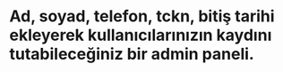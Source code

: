 # Ad, soyad, telefon, tckn, bitiş tarihi ekleyerek kullanıcılarınızın kaydını tutabileceğiniz bir admin paneli.
